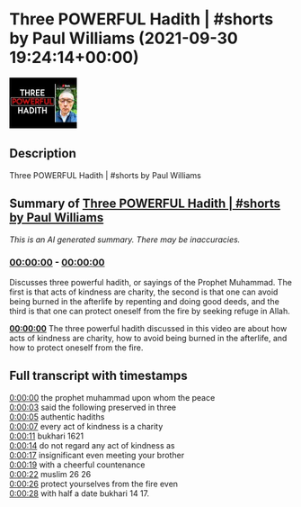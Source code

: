# Three POWERFUL Hadith | #shorts by Paul Williams (2021-09-30 19:24:14+00:00)

![alt Three POWERFUL Hadith | #shorts by Paul Williams](SShHyz5VOtU.jpg "Three POWERFUL Hadith | #shorts by Paul Williams")

## Description

Three POWERFUL Hadith | #shorts by Paul Williams

## Summary of [Three POWERFUL Hadith | #shorts by Paul Williams](https://www.youtube.com/watch?v=SShHyz5VOtU)


*This is an AI generated summary. There may be inaccuracies. [](/)*

### [00:00:00](https://www.youtube.com/watch?v=SShHyz5VOtU&t=0) - [00:00:00](https://www.youtube.com/watch?v=SShHyz5VOtU&t=0)

Discusses three powerful hadith, or sayings of the Prophet Muhammad. The first is that acts of kindness are charity, the second is that one can avoid being burned in the afterlife by repenting and doing good deeds, and the third is that one can protect oneself from the fire by seeking refuge in Allah.

**[00:00:00](https://www.youtube.com/watch?v=SShHyz5VOtU&t=0)** The three powerful hadith discussed in this video are about how acts of kindness are charity, how to avoid being burned in the afterlife, and how to protect oneself from the fire.

## Full transcript with timestamps

[0:00:00](https://youtu.be/SShHyz5VOtU?t=0) the prophet muhammad upon whom the peace  
[0:00:03](https://youtu.be/SShHyz5VOtU?t=3) said the following preserved in three  
[0:00:05](https://youtu.be/SShHyz5VOtU?t=5) authentic hadiths  
[0:00:07](https://youtu.be/SShHyz5VOtU?t=7) every act of kindness is a charity  
[0:00:11](https://youtu.be/SShHyz5VOtU?t=11) bukhari 1621  
[0:00:14](https://youtu.be/SShHyz5VOtU?t=14) do not regard any act of kindness as  
[0:00:17](https://youtu.be/SShHyz5VOtU?t=17) insignificant even meeting your brother  
[0:00:19](https://youtu.be/SShHyz5VOtU?t=19) with a cheerful countenance  
[0:00:22](https://youtu.be/SShHyz5VOtU?t=22) muslim 26 26  
[0:00:26](https://youtu.be/SShHyz5VOtU?t=26) protect yourselves from the fire even  
[0:00:28](https://youtu.be/SShHyz5VOtU?t=28) with half a date bukhari 14 17.  
